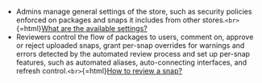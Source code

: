 -   Admins manage general settings of the store, such as security policies enforced on packages and snaps it includes from other stores.`<br>`{=html}[What are the available settings?](settings.md)
-   Reviewers control the flow of packages to users, comment on, approve or reject uploaded snaps, grant per-snap overrides for warnings and errors detected by the automated review process and set up per-snap features, such as automated aliases, auto-connecting interfaces, and refresh control.`<br>`{=html}[How to review a snap?](reviews.md)
